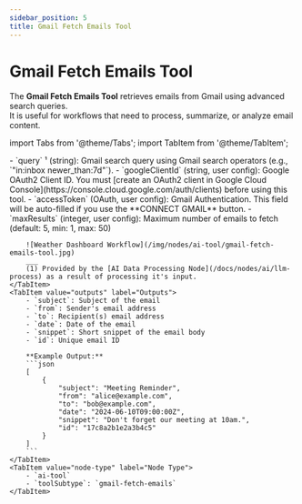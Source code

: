 ```yaml
---
sidebar_position: 5
title: Gmail Fetch Emails Tool
---
```


# Gmail Fetch Emails Tool

The **Gmail Fetch Emails Tool** retrieves emails from Gmail using advanced search queries.  
It is useful for workflows that need to process, summarize, or analyze email content.

import Tabs from '@theme/Tabs';
import TabItem from '@theme/TabItem';

<Tabs>
    <TabItem value="inputs" label="Inputs" default>
        - `query` ¹ (string): Gmail search query using Gmail search operators (e.g., `"in:inbox newer_than:7d"`).  
        - `googleClientId` (string, user config): Google OAuth2 Client ID.  
        You must [create an OAuth2 client in Google Cloud Console](https://console.cloud.google.com/auth/clients) before using this tool.
        - `accessToken` (OAuth, user config): Gmail Authentication.  
        This field will be auto-filled if you use the **CONNECT GMAIL** button.
        - `maxResults` (integer, user config): Maximum number of emails to fetch (default: 5, min: 1, max: 50)

        ![Weather Dashboard Workflow](/img/nodes/ai-tool/gmail-fetch-emails-tool.jpg)
        ___
        (1) Provided by the [AI Data Processing Node](/docs/nodes/ai/llm-process) as a result of processing it's input.
    </TabItem>
    <TabItem value="outputs" label="Outputs">
        - `subject`: Subject of the email
        - `from`: Sender's email address
        - `to`: Recipient(s) email address
        - `date`: Date of the email
        - `snippet`: Short snippet of the email body
        - `id`: Unique email ID

        **Example Output:**
        ```json
        [
            {
                "subject": "Meeting Reminder",
                "from": "alice@example.com",
                "to": "bob@example.com",
                "date": "2024-06-10T09:00:00Z",
                "snippet": "Don't forget our meeting at 10am.",
                "id": "17c8a2b1e2a3b4c5"
            }
        ]
        ```
    </TabItem>
    <TabItem value="node-type" label="Node Type">
        - `ai-tool`
        - `toolSubtype`: `gmail-fetch-emails`
    </TabItem>
</Tabs>